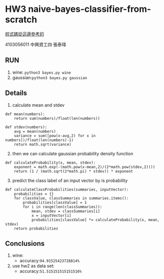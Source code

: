 # HW3 naive-bayes-classifier-from-scratch

[程式碼從這邊參考的](https://machinelearningmastery.com/naive-bayes-classifier-scratch-python/)

4103056011 中興資工四 張泰瑋

## RUN

1. wine: `python3 bayes.py wine`
2. gaussian:`python3 bayes.py gaussian`

## Details

1. calculate mean and stdev

```
def mean(numbers):
	return sum(numbers)/float(len(numbers))
 
def stdev(numbers):
	avg = mean(numbers)
	variance = sum([pow(x-avg,2) for x in numbers])/float(len(numbers)-1)
	return math.sqrt(variance)
```

2. then we can calculate gaussian probability density function

```
def calculateProbability(x, mean, stdev):
	exponent = math.exp(-(math.pow(x-mean,2)/(2*math.pow(stdev,2))))
	return (1 / (math.sqrt(2*math.pi) * stdev)) * exponent
```

3. predict the class label of an input vector by is probability

```
def calculateClassProbabilities(summaries, inputVector):
	probabilities = {}
	for classValue, classSummaries in summaries.items():
		probabilities[classValue] = 1
		for i in range(len(classSummaries)):
			mean, stdev = classSummaries[i]
			x = inputVector[i]
			probabilities[classValue] *= calculateProbability(x, mean, stdev)
	return probabilities
```

## Conclusions

1. wine:
	* accuracy:`94.91525423728814%`
2. use hw2 as data set:
	* accuracy:`51.515151515151516%`

